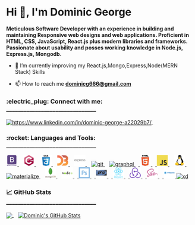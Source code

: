 <h1 align="left">Hi 👋, I'm Dominic George</h1>
<p align="left"><b>Meticulous Software Developer with an experience in building and maintaining Responsive web designs and
    web applications. Proficient in HTML, CSS, JavaScript, React.js plus modern libraries and frameworks. Passionate
    about usability and posses working knowledge in Node.js, Express.js, Mongodb.</b></p>

- 🌱 I’m currently improving my React.js,Mongo,Express,Node(MERN Stack) Skills

- 📫 How to reach me **dominicg666@gmail.com**

<h3 align="left">:electric_plug: Connect with me:<br /> _______________________________</h3>
<p align="left">
<!--     <a href="https://twitter.com/alexmanjaly22" target="blank"><img align="center"
            src="https://raw.githubusercontent.com/rahuldkjain/github-profile-readme-generator/master/src/images/icons/Social/twitter.svg"
            alt="alexmanjaly" height="23" width="23" /></a>&nbsp;&nbsp; -->
    <a href="https://in.linkedin.com/in/dominic-george-a22029b7" target="blank"><img align="center"
            src="https://raw.githubusercontent.com/rahuldkjain/github-profile-readme-generator/master/src/images/icons/Social/linked-in-alt.svg"
            alt="https://www.linkedin.com/in/dominic-george-a22029b7/" height="23" width="23"/>
    </a>&nbsp;&nbsp;
<!--     <a href="https://stackoverflow.com/users/lx6002" target="blank"><img align="center"
            src="https://raw.githubusercontent.com/rahuldkjain/github-profile-readme-generator/master/src/images/icons/Social/stack-overflow.svg"
            alt="lx6002" height="23" width="23" /></a>&nbsp;&nbsp; -->
<!--     <a href="https://fb.com/https://www.facebook.com/alex.manjaly" target="blank"><img align="center"
            src="https://raw.githubusercontent.com/rahuldkjain/github-profile-readme-generator/master/src/images/icons/Social/facebook.svg"
            alt="https://www.facebook.com/alex.manjaly" height="23" width="23" /></a> -->
</p>
<h3 align="left">:rocket: Languages and Tools:<br /> _______________________________</h3>
<p align="left">
    <a href="https://getbootstrap.com" target="_blank"> <img
            src="https://raw.githubusercontent.com/devicons/devicon/master/icons/bootstrap/bootstrap-plain-wordmark.svg"
            alt="bootstrap" width="30" height="30" /> </a>&nbsp;&nbsp;
    <a href="https://www.w3schools.com/cpp/" target="_blank"> <img
            src="https://raw.githubusercontent.com/devicons/devicon/master/icons/cplusplus/cplusplus-original.svg"
            alt="cplusplus" width="30" height="30" /> </a>&nbsp;&nbsp; <a href="https://www.w3schools.com/css/" target="_blank">
        <img src="https://raw.githubusercontent.com/devicons/devicon/master/icons/css3/css3-original-wordmark.svg"
            alt="css3" width="30" height="30" /> </a>&nbsp;&nbsp; <a href="https://d3js.org/" target="_blank"> <img
            src="https://raw.githubusercontent.com/devicons/devicon/master/icons/d3js/d3js-original.svg" alt="d3js"
            width="30" height="30" /> </a>&nbsp;&nbsp; <a href="https://expressjs.com" target="_blank"> <img
            src="https://raw.githubusercontent.com/devicons/devicon/master/icons/express/express-original-wordmark.svg"
            alt="express" width="30" height="30" /> </a>&nbsp;&nbsp; <a href="https://git-scm.com/" target="_blank"> <img
            src="https://www.vectorlogo.zone/logos/git-scm/git-scm-icon.svg" alt="git" width="30" height="30" /> </a>&nbsp;&nbsp; <a
        href="https://graphql.org" target="_blank"> <img
            src="https://www.vectorlogo.zone/logos/graphql/graphql-icon.svg" alt="graphql" width="30" height="30" />
    </a> &nbsp;&nbsp;<a href="https://www.w3.org/html/" target="_blank"> <img
            src="https://raw.githubusercontent.com/devicons/devicon/master/icons/html5/html5-original-wordmark.svg"
            alt="html5" width="30" height="30" /> </a> &nbsp;&nbsp;<a href="https://developer.mozilla.org/en-US/docs/Web/JavaScript"
        target="_blank"> <img
            src="https://raw.githubusercontent.com/devicons/devicon/master/icons/javascript/javascript-original.svg"
            alt="javascript" width="30" height="30" /> </a>&nbsp;&nbsp; <a href="https://www.linux.org/" target="_blank"> <img
            src="https://raw.githubusercontent.com/devicons/devicon/master/icons/linux/linux-original.svg" alt="linux"
            width="30" height="30" /> </a>&nbsp;&nbsp; <a href="https://materializecss.com/" target="_blank"> <img
            src="https://raw.githubusercontent.com/prplx/svg-logos/5585531d45d294869c4eaab4d7cf2e9c167710a9/svg/materialize.svg"
            alt="materialize" width="30" height="30" /> </a>&nbsp;&nbsp; <a href="https://www.mongodb.com/" target="_blank"> <img
            src="https://raw.githubusercontent.com/devicons/devicon/master/icons/mongodb/mongodb-original-wordmark.svg"
            alt="mongodb" width="30" height="30" /> </a>&nbsp;&nbsp; <a href="https://nodejs.org" target="_blank"> <img
            src="https://raw.githubusercontent.com/devicons/devicon/master/icons/nodejs/nodejs-original-wordmark.svg"
            alt="nodejs" width="30" height="30" /> </a> &nbsp;&nbsp;<a href="https://www.photoshop.com/en" target="_blank"> <img
            src="https://raw.githubusercontent.com/devicons/devicon/master/icons/photoshop/photoshop-line.svg"
            alt="photoshop" width="30" height="30" /> </a> &nbsp;&nbsp;<a href="https://www.php.net" target="_blank"> <img
            src="https://raw.githubusercontent.com/devicons/devicon/master/icons/php/php-original.svg" alt="php"
            width="30" height="30" /> </a> &nbsp;&nbsp;<a href="https://reactjs.org/" target="_blank"> <img
            src="https://raw.githubusercontent.com/devicons/devicon/master/icons/react/react-original-wordmark.svg"
            alt="react" width="30" height="30" /> </a> &nbsp;&nbsp;<a href="https://redux.js.org" target="_blank"> <img
            src="https://raw.githubusercontent.com/devicons/devicon/master/icons/redux/redux-original.svg" alt="redux"
            width="30" height="30" /> </a> &nbsp;&nbsp;<a href="https://sass-lang.com" target="_blank"> <img
            src="https://raw.githubusercontent.com/devicons/devicon/master/icons/sass/sass-original.svg" alt="sass"
            width="30" height="30" /> </a> &nbsp;&nbsp;<a href="https://webpack.js.org" target="_blank"> <img
            src="https://raw.githubusercontent.com/devicons/devicon/d00d0969292a6569d45b06d3f350f463a0107b0d/icons/webpack/webpack-original-wordmark.svg"
            alt="webpack" width="30" height="30" /> </a><a href="https://www.adobe.com/products/xd.html"
        target="_blank"> <img src="https://cdn.worldvectorlogo.com/logos/adobe-xd.svg" alt="xd" width="30"
            height="30" /> </a>
</p>
<h3 align="left">&#x1f4c8; GitHub Stats
    <br /> _______________________________
</h3>
<a href="https://github.com/dominicg666/dominicg666">
    <img align="center"
        src="https://github-readme-stats.vercel.app/api/top-langs/?username=lux22&hide=java,html,tex&title_color=ffffff&text_color=c9cacc&icon_color=2bbc8a&bg_color=1d1f21&langs_count=3" />
</a>&nbsp;&nbsp;
<a href="https://github.com/lux22/lux22">
    <img align="center"
        src="https://github-readme-stats.vercel.app/api?username=dominicg666&show_icons=true&line_height=27&count_private=true&title_color=ffffff&text_color=c9cacc&icon_color=2bbc8a&bg_color=1d1f21"
        alt="Dominic's GitHub Stats" />
</a>
</html>
